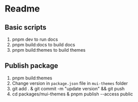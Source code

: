 # Readme

## Basic scripts

1. pnpm dev to run docs
2. pnpm build:docs to build docs
3. pnpm build:themes to build themes

## Publish package

1. pnpm build:themes
2. Change version in `package.json` file in `mui-themes` folder
3. git add . & git commit -m "update version" && git push
4. cd packages/mui-themes & pnpm publish --access public
